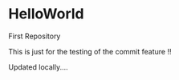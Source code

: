 HelloWorld
==========

First Repository

This is just for the testing of the commit feature !!


Updated locally....
